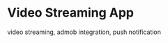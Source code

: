 Video Streaming App
==============================

video streaming, admob integration, push notification